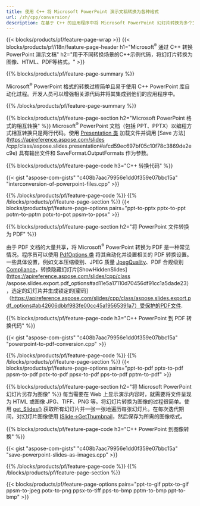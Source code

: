 ```yaml
---
title: 使用 C++ 将 Microsoft PowerPoint 演示文稿转换为各种格式
url: /zh/cpp/conversion/
description: 在基于 C++ 的应用程序中将 Microsoft PowerPoint 幻灯片转换为多个文件，包括 HTML、PDF 和图像格式。
---
```


{{< blocks/products/pf/feature-page-wrap >}}
{{< blocks/products/pf/i18n/feature-page-header h1="Microsoft<sup>®</sup> 通过 C++ 转换 PowerPoint 演示文稿" h2="用于不同转换场景的C++示例代码，将幻灯片转换为图像、HTML、PDF等格式。" >}}

{{% blocks/products/pf/feature-page-summary %}}

Microsoft<sup>®</sup> PowerPoint 格式的转换过程简单且易于使用 C++ PowerPoint 库自动化过程。开发人员可以增强相关源代码并将其集成到他们的应用程序中。 

{{% /blocks/products/pf/feature-page-summary  %}}

{{% blocks/products/pf/feature-page-section  h2="Microsoft PowerPoint 格式的相互转换" %}}
Microsoft<sup>®</sup> PowerPoint 文档（包括 PPT、PPTX）以编程方式相互转换只是两行代码。使用 [Presentation 类](https://apireference.aspose.com/slides/cpp/class/aspose.slides.presentation) 加载文件并调用 [Save 方法](https://apireference.aspose.com/slides /cpp/class/aspose.slides.presentation#afcd59ec697bf05c10f78c3869de2ec9e) 具有输出文件和 SaveFormat.OutputFormats 作为参数。

{{% blocks/products/pf/feature-page-code h3="C++ 转换代码" %}}

{{< gist "aspose-com-gists" "c408b7aac79956e1dd0f359e07bbc15a" "interconversion-of-powerpoint-files.cpp" >}}


{{% /blocks/products/pf/feature-page-code  %}}
{{% /blocks/products/pf/feature-page-section %}}
{{< blocks/products/pf/feature-page-options pairs="ppt-to-pptx pptx-to-ppt potm-to-pptm potx-to-pot ppsm-to-ppsx" >}}


{{% blocks/products/pf/feature-page-section  h2="将 PowerPoint 文件转换为 PDF" %}}

由于 PDF 文档的大量共享，将 Microsoft<sup>®</sup> PowerPoint 转换为 PDF 是一种常见情况。程序员可以使用 [PdfOptions 类](https://apireference.aspose.com/slides/cpp/class/aspose.slides.export.pdf_options) 将其自动化并设置相关的 PDF 转换设置。一些具体设置，例如文本压缩级别、JPEG 质量 [JpegQuality](https://apireference.aspose.com/slides/cpp/class/aspose.slides.export.pdf_options#a6bbf3bd303430757aa85ac9e3d184861)、PDF 合规级别 [Compliance](https://apireference.aspose.com/slides/cpp/class/aspose.slides.export.pdf_options#aa9dfc92dd22455248ac171c24876cb8f)，转换隐藏幻灯片[ShowHiddenSlides](https://apireference.aspose.com/slides/cpp/class /aspose.slides.export.pdf_options#ad11e5a17110d70456df91cc1a5dade23），选定的幻灯片并生成锁定的[密码]（https://apireference.aspose.com/slides/cpp/class/aspose.slides.export.pdf_options#ab42606dbbf983fe00cc45a19565391a7）受保护的PDF文件.

{{% blocks/products/pf/feature-page-code h3="C++ PowerPoint 到 PDF 转换代码" %}}

{{< gist "aspose-com-gists" "c408b7aac79956e1dd0f359e07bbc15a" "powerpoint-to-pdf-conversion.cpp" >}}

{{% /blocks/products/pf/feature-page-code  %}}
{{% /blocks/products/pf/feature-page-section %}}
{{< blocks/products/pf/feature-page-options pairs="ppt-to-pdf pptx-to-pdf ppsm-to-pdf potx-to-pdf ppsx-to-pdf pps-to-pdf pptm-to-pdf" >}}


{{% blocks/products/pf/feature-page-section  h2="将 Microsoft PowerPoint 幻灯片另存为图像" %}}
每当需要在 Web 上显示演示内容时，就需要将文件呈现为 HTML 或图像 JPG、TIFF、PNG 等。将幻灯片转换为图像的过程很简单。使用 [get_Slides()](https://apireference.aspose.com/slides/cpp/class/aspose.slides.presentation#a9981b38f5a01d9fa5482f05b0a75974c) 获取所有幻灯片并一张一张地遍历每张幻灯片。在每次迭代期间，对幻灯片图像使用 [ISlide->GetThumbnail](https://apireference.aspose.com/slides/cpp/class/aspose.slides.i_slide#a7bd377d403ff886232df21351c1fe783)，然后保存为所需的图像格式。 

{{% blocks/products/pf/feature-page-code h3="C++ PowerPoint 到图像转换" %}}

{{< gist "aspose-com-gists" "c408b7aac79956e1dd0f359e07bbc15a" "save-powerpoint-slides-as-images.cpp" >}}

{{% /blocks/products/pf/feature-page-code %}}
{{% /blocks/products/pf/feature-page-section %}}

{{< blocks/products/pf/feature-page-options pairs="ppt-to-gif pptx-to-gif ppsm-to-jpeg potx-to-png ppsx-to-tiff pps-to-bmp pptm-to-bmp ppt-to-bmp" >}}